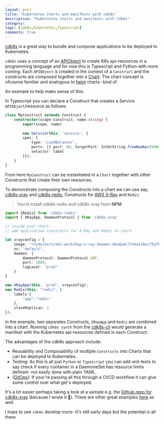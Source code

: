 ```yaml
---
layout: post
title: "Kubernetes charts and manifests with cdk8s"
description: "Kubernetes charts and manifests with Cdk8s"
category: 
tags: [cdk8s,Kubernetes,Typescript]
comments: true
---
```


[cdk8s](https://cdk8s.io/) is a great way to bundle and compose applications to be deployed to Kubernetes.

`cdk8s` uses a concept of an [APIObject](https://awscdk.io/packages/cdk8s@0.21.0#/./cdk8s.ApiObject) to create K8s api-resources in a programming language and for now this is Typescript and Python with more coming. Each `APIObject` is created in the context of a `Construct` and the constructs are composed together into a [Chart](https://awscdk.io/packages/cdk8s@0.21.0#/./cdk8s.Chart). The chart concept is ofcourse familiar and analogous to [helm](https://helm.sh/) charts- kind of.

An example to help make sense of this:

In Typescript you can declare a Construct that creates a Service `APIObject`/resource as follows:

``` typescript
class MyConstruct extends Construct {
    constructor(scope:Construct, name:string) {
        super(scope, name)
        
        new Service(this, 'service', {
        spec: {
            type: 'LoadBalancer',
            ports: [{ port: 80, targetPort: IntOrString.fromNumber(8080) }],
            selector: label
        }});
    }
}
```

From here `MyConstruct` can be instantiated in a `Chart` together with other Constructs that create their own resources.

To demonstrate composing the Constructs into a chart we can use say, [cdk8s-xray](https://www.npmjs.com/package/cdk8s-xray) and [cdk8s-redis](https://www.npmjs.com/package/cdk8s-redis), Constructs for [AWS X-Ray](https://aws.amazon.com/xray/) and `Redis`:

> You'd install cdk8s-redis and cdk8s-xray from **NPM**

``` typescript
import {Redis} from 'cdk8s-redis'
import { XRayApp, DaemonProtocol } from 'cdk8s-xray'

// inside your chart:
// add application constructs for X-Ray and Redis to chart

let xrayconfig = {
    image: "rnzdocker1/eks-workshop-x-ray-daemon:dbada4c77e6ae10ecf5a7b1c5864aa6522d9fb02",
    ns: "default",
    daemon: {
        daemonProtocol: DaemonProtocol.UDP,
        port: 2000,
        logLevel: "prod"
    }
}

new XRayApp(this, 'prod', xrayconfig);
new Redis(this, "redis", {
    labels:{
        "app":"redis"
    },
    slaveReplicas: 1
});
```

In the example, two separates Constructs, `XRayApp` and `Redis` are combined into a chart. Running `cdk8s synth` from the [cdk8s-cli](https://www.npmjs.com/package/cdk8s-cli) would generate a manifest with the Kubernetes api-resources defined in each Construct.

The advantages of the cdk8s approach include:

- Reusability and Composability of multiple `Constructs` into Charts that can be deployed to Kubernetes. 
- Testing: As this is all just `Python` or `Typescript` you can add unit-tests to say check if every container in a DaemoneSet has resource limits defined- not easily done with plain YAML. 
- ([GitOps](https://www.weave.works/blog/what-is-gitops-really)): If your're passing all this through a CI/CD workflow it can give some control over what get's deployed.

It's a lot easier perhaps taking a look at a sample e.g. the [Github repo for cdk8s-xray](https://github.com/mziyabo/cdk8s-xray) (because I wrote it 👹). There are other great examples [here](https://github.com/dungahk/awesome-cdk8s) as well.

I hope to see `cdk8s` develop more- It's still early days but the potential is all there.